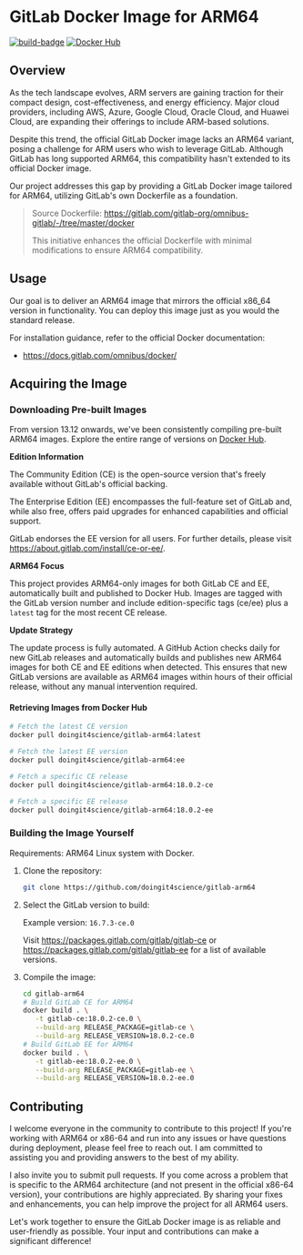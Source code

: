 # GitLab Docker Image for ARM64

[![build-badge][github-actions-badge]][github-actions]
[![Docker Hub][dockerhub-badge]][dockerhub]

[github-actions]: https://github.com/doingit4science/gitlab-arm64/actions/workflows/docker-build.yml
[github-actions-badge]: https://github.com/doingit4science/gitlab-arm64/actions/workflows/docker-build.yml/badge.svg?branch=main
[dockerhub]: https://hub.docker.com/r/doingit4science/gitlab-arm64
[dockerhub-badge]: https://img.shields.io/docker/pulls/doingit4science/gitlab-arm64?logo=docker

## Overview

As the tech landscape evolves, ARM servers are gaining traction for their compact design, cost-effectiveness, and energy efficiency. Major cloud providers, including AWS, Azure, Google Cloud, Oracle Cloud, and Huawei Cloud, are expanding their offerings to include ARM-based solutions.

Despite this trend, the official GitLab Docker image lacks an ARM64 variant, posing a challenge for ARM users who wish to leverage GitLab. Although GitLab has long supported ARM64, this compatibility hasn't extended to its official Docker image.

Our project addresses this gap by providing a GitLab Docker image tailored for ARM64, utilizing GitLab's own Dockerfile as a foundation.

> Source Dockerfile: <https://gitlab.com/gitlab-org/omnibus-gitlab/-/tree/master/docker>
>
> This initiative enhances the official Dockerfile with minimal modifications to ensure ARM64 compatibility.

## Usage

Our goal is to deliver an ARM64 image that mirrors the official x86_64 version in functionality. You can deploy this image just as you would the standard release.

For installation guidance, refer to the official Docker documentation:

- <https://docs.gitlab.com/omnibus/docker/>

## Acquiring the Image

### Downloading Pre-built Images

From version 13.12 onwards, we've been consistently compiling pre-built ARM64 images. Explore the entire range of versions on [Docker Hub][dockerhub].

**Edition Information**

The Community Edition (CE) is the open-source version that's freely available without GitLab's official backing.

The Enterprise Edition (EE) encompasses the full-feature set of GitLab and, while also free, offers paid upgrades for enhanced capabilities and official support.

GitLab endorses the EE version for all users. For further details, please visit <https://about.gitlab.com/install/ce-or-ee/>.

**ARM64 Focus**

This project provides ARM64-only images for both GitLab CE and EE, automatically built and published to Docker Hub. Images are tagged with the GitLab version number and include edition-specific tags (ce/ee) plus a `latest` tag for the most recent CE release.

**Update Strategy**

The update process is fully automated. A GitHub Action checks daily for new GitLab releases and automatically builds and publishes new ARM64 images for both CE and EE editions when detected. This ensures that new GitLab versions are available as ARM64 images within hours of their official release, without any manual intervention required.

#### Retrieving Images from Docker Hub

```bash
# Fetch the latest CE version
docker pull doingit4science/gitlab-arm64:latest

# Fetch the latest EE version
docker pull doingit4science/gitlab-arm64:ee

# Fetch a specific CE release
docker pull doingit4science/gitlab-arm64:18.0.2-ce

# Fetch a specific EE release
docker pull doingit4science/gitlab-arm64:18.0.2-ee
```

### Building the Image Yourself

Requirements: ARM64 Linux system with Docker.

1. Clone the repository:

   ```sh
   git clone https://github.com/doingit4science/gitlab-arm64
   ```

2. Select the GitLab version to build:

   Example version: `16.7.3-ce.0`

   Visit <https://packages.gitlab.com/gitlab/gitlab-ce> or <https://packages.gitlab.com/gitlab/gitlab-ee> for a list of available versions.

3. Compile the image:

   ```sh
   cd gitlab-arm64
   # Build GitLab CE for ARM64
   docker build . \
      -t gitlab-ce:18.0.2-ce.0 \
      --build-arg RELEASE_PACKAGE=gitlab-ce \
      --build-arg RELEASE_VERSION=18.0.2-ce.0
   # Build GitLab EE for ARM64
   docker build . \
      -t gitlab-ee:18.0.2-ee.0 \
      --build-arg RELEASE_PACKAGE=gitlab-ee \
      --build-arg RELEASE_VERSION=18.0.2-ee.0
   ```

## Contributing

I welcome everyone in the community to contribute to this project! If you're working with ARM64 or x86-64 and run into any issues or have questions during deployment, please feel free to reach out. I am committed to assisting you and providing answers to the best of my ability.

I also invite you to submit pull requests. If you come across a problem that is specific to the ARM64 architecture (and not present in the official x86-64 version), your contributions are highly appreciated. By sharing your fixes and enhancements, you can help improve the project for all ARM64 users.

Let's work together to ensure the GitLab Docker image is as reliable and user-friendly as possible. Your input and contributions can make a significant difference!
